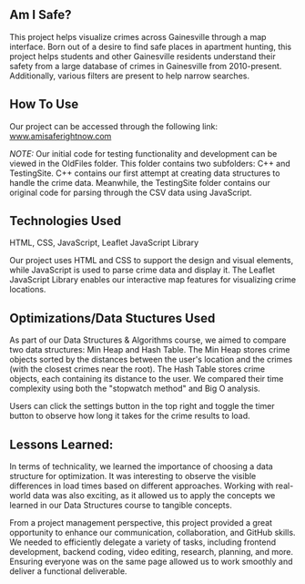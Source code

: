 ## Am I Safe?

This project helps visualize crimes across Gainesville through a map interface. Born out of a desire to find safe places in apartment hunting, this project helps students and other Gainesville residents understand their safety from a large database of crimes in Gainesville from 2010-present. Additionally, various filters are present to help narrow searches.

## How To Use
Our project can be accessed through the following link: www.amisaferightnow.com

_NOTE:_
Our initial code for testing functionality and development can be viewed in the OldFiles folder. This folder contains two subfolders: C++ and TestingSite. C++ contains our first attempt at creating data structures to handle the crime data. Meanwhile, the TestingSite folder contains our original code for parsing through the CSV data using JavaScript.

## Technologies Used
HTML, CSS, JavaScript, Leaflet JavaScript Library

Our project uses HTML and CSS to support the design and visual elements, while JavaScript is used to parse crime data and display it. The Leaflet JavaScript Library enables our interactive map features for visualizing crime locations.

## Optimizations/Data Stuctures Used 
As part of our Data Structures & Algorithms course, we aimed to compare two data structures: Min Heap and Hash Table. The Min Heap stores crime objects sorted by the distances between the user's location and the crimes (with the closest crimes near the root). The Hash Table stores crime objects, each containing its distance to the user. We compared their time complexity using both the "stopwatch method" and Big O analysis. 

Users can click the settings button in the top right and toggle the timer button to observe how long it takes for the crime results to load.

## Lessons Learned:
In terms of technicality, we learned the importance of choosing a data structure for optimization. It was interesting to observe the visible differences in load times based on different approaches. Working with real-world data was also exciting, as it allowed us to apply the concepts we learned in our Data Structures course to tangible concepts. 

From a project management perspective, this project provided a great opportunity to enhance our communication, collaboration, and GitHub skills. We needed to efficiently delegate a variety of tasks, including frontend development, backend coding, video editing, research, planning, and more. Ensuring everyone was on the same page allowed us to work smoothly and deliver a functional deliverable.
